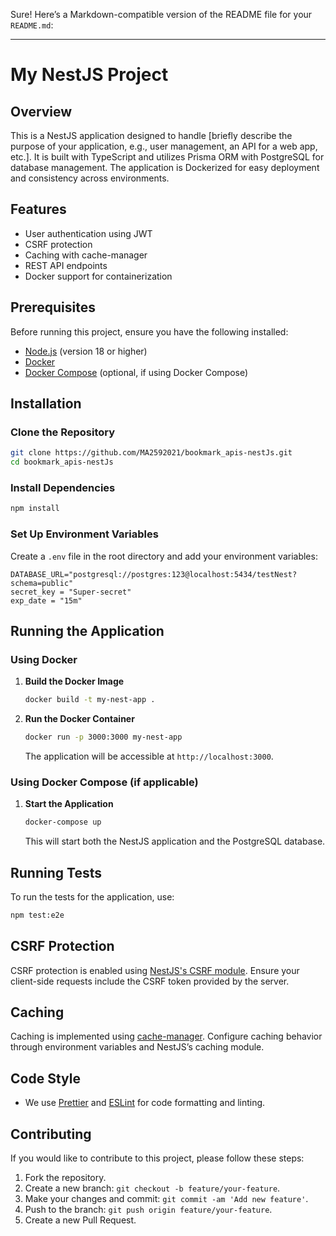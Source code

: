 Sure! Here’s a Markdown-compatible version of the README file for your `README.md`:

---

# My NestJS Project

## Overview

This is a NestJS application designed to handle [briefly describe the purpose of your application, e.g., user management, an API for a web app, etc.]. It is built with TypeScript and utilizes Prisma ORM with PostgreSQL for database management. The application is Dockerized for easy deployment and consistency across environments.

## Features

- User authentication using JWT
- CSRF protection
- Caching with cache-manager
- REST API endpoints
- Docker support for containerization

## Prerequisites

Before running this project, ensure you have the following installed:

- [Node.js](https://nodejs.org) (version 18 or higher)
- [Docker](https://www.docker.com/get-started)
- [Docker Compose](https://docs.docker.com/compose/install/) (optional, if using Docker Compose)

## Installation

### Clone the Repository

```bash
git clone https://github.com/MA2592021/bookmark_apis-nestJs.git
cd bookmark_apis-nestJs
```

### Install Dependencies

```bash
npm install
```

### Set Up Environment Variables

Create a `.env` file in the root directory and add your environment variables:

```env
DATABASE_URL="postgresql://postgres:123@localhost:5434/testNest?schema=public"
secret_key = "Super-secret"
exp_date = "15m"
```


## Running the Application

### Using Docker

1. **Build the Docker Image**

   ```bash
   docker build -t my-nest-app .
   ```

2. **Run the Docker Container**

   ```bash
   docker run -p 3000:3000 my-nest-app
   ```

   The application will be accessible at `http://localhost:3000`.

### Using Docker Compose (if applicable)

1. **Start the Application**

   ```bash
   docker-compose up
   ```

   This will start both the NestJS application and the PostgreSQL database.

## Running Tests

To run the tests for the application, use:

```bash
npm test:e2e
```

## CSRF Protection

CSRF protection is enabled using [NestJS's CSRF module](https://docs.nestjs.com/security/csrf). Ensure your client-side requests include the CSRF token provided by the server.

## Caching

Caching is implemented using [cache-manager](https://www.npmjs.com/package/cache-manager). Configure caching behavior through environment variables and NestJS’s caching module.

## Code Style

- We use [Prettier](https://prettier.io/) and [ESLint](https://eslint.org/) for code formatting and linting.

## Contributing

If you would like to contribute to this project, please follow these steps:

1. Fork the repository.
2. Create a new branch: `git checkout -b feature/your-feature`.
3. Make your changes and commit: `git commit -am 'Add new feature'`.
4. Push to the branch: `git push origin feature/your-feature`.
5. Create a new Pull Request.

##
